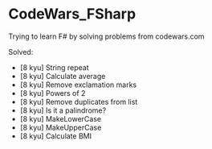 # CodeWars_FSharp
Trying to learn F# by solving problems from codewars.com


Solved: 
- [8 kyu] String repeat
- [8 kyu] Calculate average
- [8 kyu] Remove exclamation marks
- [8 kyu] Powers of 2
- [8 kyu] Remove duplicates from list
- [8 kyu] Is it a palindrome?
- [8 kyu] MakeLowerCase
- [8 kyu] MakeUpperCase
- [8 kyu] Calculate BMI
